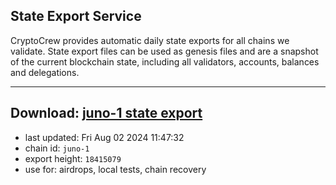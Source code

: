 ## State Export Service
CryptoCrew provides automatic daily state exports for all chains we validate. State export files can be used as genesis files and are a snapshot of the current blockchain state, including all validators, accounts, balances and delegations.

---
**Download: [juno-1 state export](https://dl-eu2.ccvalidators.com/SERVICE/juno/juno-1_export_18415079.json)**
---

- last updated: Fri Aug 02 2024 11:47:32
- chain id: `juno-1`
- export height: `18415079`
- use for: airdrops, local tests, chain recovery
